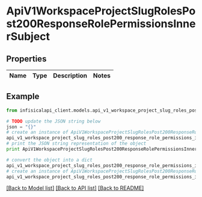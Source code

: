 # ApiV1WorkspaceProjectSlugRolesPost200ResponseRolePermissionsInnerSubject


## Properties
Name | Type | Description | Notes
------------ | ------------- | ------------- | -------------

## Example

```python
from infisicalapi_client.models.api_v1_workspace_project_slug_roles_post200_response_role_permissions_inner_subject import ApiV1WorkspaceProjectSlugRolesPost200ResponseRolePermissionsInnerSubject

# TODO update the JSON string below
json = "{}"
# create an instance of ApiV1WorkspaceProjectSlugRolesPost200ResponseRolePermissionsInnerSubject from a JSON string
api_v1_workspace_project_slug_roles_post200_response_role_permissions_inner_subject_instance = ApiV1WorkspaceProjectSlugRolesPost200ResponseRolePermissionsInnerSubject.from_json(json)
# print the JSON string representation of the object
print ApiV1WorkspaceProjectSlugRolesPost200ResponseRolePermissionsInnerSubject.to_json()

# convert the object into a dict
api_v1_workspace_project_slug_roles_post200_response_role_permissions_inner_subject_dict = api_v1_workspace_project_slug_roles_post200_response_role_permissions_inner_subject_instance.to_dict()
# create an instance of ApiV1WorkspaceProjectSlugRolesPost200ResponseRolePermissionsInnerSubject from a dict
api_v1_workspace_project_slug_roles_post200_response_role_permissions_inner_subject_from_dict = ApiV1WorkspaceProjectSlugRolesPost200ResponseRolePermissionsInnerSubject.from_dict(api_v1_workspace_project_slug_roles_post200_response_role_permissions_inner_subject_dict)
```
[[Back to Model list]](../README.md#documentation-for-models) [[Back to API list]](../README.md#documentation-for-api-endpoints) [[Back to README]](../README.md)



